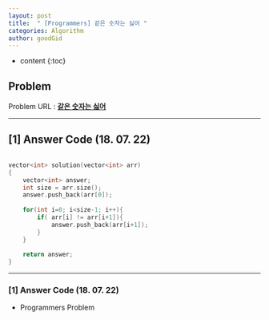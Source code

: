 ```yaml
---
layout: post
title:  " [Programmers] 같은 숫자는 싫어 "
categories: Algorithm
author: goodGid
---
```

* content
{:toc}


## Problem 
Problem URL : **[같은 숫자는 싫어](https://programmers.co.kr/learn/courses/30/lessons/12906)**

---

## [1] Answer Code (18. 07. 22)

``` cpp

vector<int> solution(vector<int> arr)
{
    vector<int> answer;
    int size = arr.size();
    answer.push_back(arr[0]);
    
    for(int i=0; i<size-1; i++){
        if( arr[i] != arr[i+1]){
            answer.push_back(arr[i+1]);
        }
    }
    
    return answer;
}


```

---


### [1] Answer Code (18. 07. 22)

* Programmers Problem
